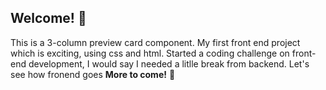 ## Welcome! 👋
This is a  3-column preview card component. My first front end project which is exciting, using css and html.
Started a coding challenge on front-end development, I would say I needed a litlle break from backend. Let's see how fronend goes
**More to come!** 🚀
